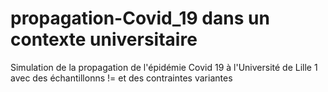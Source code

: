 # propagation-Covid_19 dans un contexte universitaire
 
  Simulation de  la propagation de l'épidémie  Covid  19 à l'Université de Lille 1 avec des échantillonns != et des contraintes variantes
